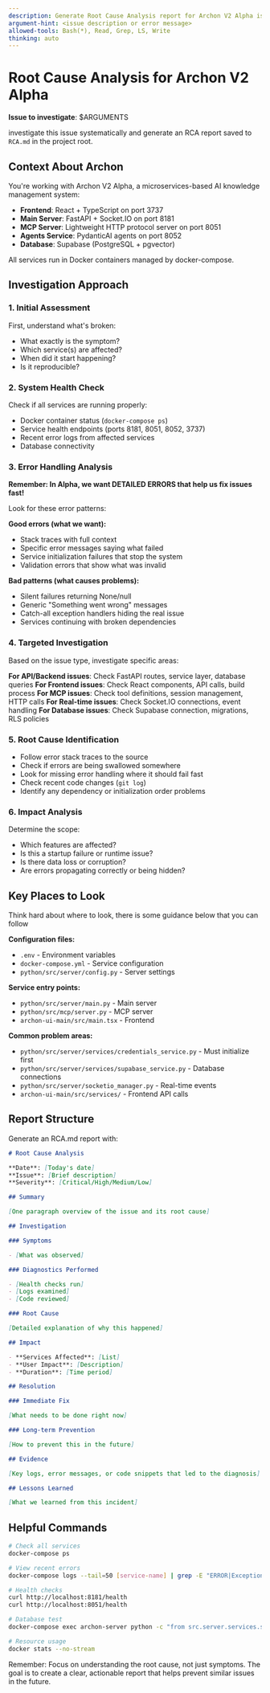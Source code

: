 ```yaml
---
description: Generate Root Cause Analysis report for Archon V2 Alpha issues
argument-hint: <issue description or error message>
allowed-tools: Bash(*), Read, Grep, LS, Write
thinking: auto
---
```


# Root Cause Analysis for Archon V2 Alpha

**Issue to investigate**: $ARGUMENTS

investigate this issue systematically and generate an RCA report saved to `RCA.md` in the project root.

## Context About Archon

You're working with Archon V2 Alpha, a microservices-based AI knowledge management system:

- **Frontend**: React + TypeScript on port 3737
- **Main Server**: FastAPI + Socket.IO on port 8181
- **MCP Server**: Lightweight HTTP protocol server on port 8051
- **Agents Service**: PydanticAI agents on port 8052
- **Database**: Supabase (PostgreSQL + pgvector)

All services run in Docker containers managed by docker-compose.

## Investigation Approach

### 1. Initial Assessment

First, understand what's broken:

- What exactly is the symptom?
- Which service(s) are affected?
- When did it start happening?
- Is it reproducible?

### 2. System Health Check

Check if all services are running properly:

- Docker container status (`docker-compose ps`)
- Service health endpoints (ports 8181, 8051, 8052, 3737)
- Recent error logs from affected services
- Database connectivity

### 3. Error Handling Analysis

**Remember: In Alpha, we want DETAILED ERRORS that help us fix issues fast!**

Look for these error patterns:

**Good errors (what we want):**

- Stack traces with full context
- Specific error messages saying what failed
- Service initialization failures that stop the system
- Validation errors that show what was invalid

**Bad patterns (what causes problems):**

- Silent failures returning None/null
- Generic "Something went wrong" messages
- Catch-all exception handlers hiding the real issue
- Services continuing with broken dependencies

### 4. Targeted Investigation

Based on the issue type, investigate specific areas:

**For API/Backend issues**: Check FastAPI routes, service layer, database queries
**For Frontend issues**: Check React components, API calls, build process
**For MCP issues**: Check tool definitions, session management, HTTP calls
**For Real-time issues**: Check Socket.IO connections, event handling
**For Database issues**: Check Supabase connection, migrations, RLS policies

### 5. Root Cause Identification

- Follow error stack traces to the source
- Check if errors are being swallowed somewhere
- Look for missing error handling where it should fail fast
- Check recent code changes (`git log`)
- Identify any dependency or initialization order problems

### 6. Impact Analysis

Determine the scope:

- Which features are affected?
- Is this a startup failure or runtime issue?
- Is there data loss or corruption?
- Are errors propagating correctly or being hidden?

## Key Places to Look

Think hard about where to look, there is some guidance below that you can follow

**Configuration files:**

- `.env` - Environment variables
- `docker-compose.yml` - Service configuration
- `python/src/server/config.py` - Server settings

**Service entry points:**

- `python/src/server/main.py` - Main server
- `python/src/mcp/server.py` - MCP server
- `archon-ui-main/src/main.tsx` - Frontend

**Common problem areas:**

- `python/src/server/services/credentials_service.py` - Must initialize first
- `python/src/server/services/supabase_service.py` - Database connections
- `python/src/server/socketio_manager.py` - Real-time events
- `archon-ui-main/src/services/` - Frontend API calls

## Report Structure

Generate an RCA.md report with:

```markdown
# Root Cause Analysis

**Date**: [Today's date]
**Issue**: [Brief description]
**Severity**: [Critical/High/Medium/Low]

## Summary

[One paragraph overview of the issue and its root cause]

## Investigation

### Symptoms

- [What was observed]

### Diagnostics Performed

- [Health checks run]
- [Logs examined]
- [Code reviewed]

### Root Cause

[Detailed explanation of why this happened]

## Impact

- **Services Affected**: [List]
- **User Impact**: [Description]
- **Duration**: [Time period]

## Resolution

### Immediate Fix

[What needs to be done right now]

### Long-term Prevention

[How to prevent this in the future]

## Evidence

[Key logs, error messages, or code snippets that led to the diagnosis]

## Lessons Learned

[What we learned from this incident]
```

## Helpful Commands

```bash
# Check all services
docker-compose ps

# View recent errors
docker-compose logs --tail=50 [service-name] | grep -E "ERROR|Exception"

# Health checks
curl http://localhost:8181/health
curl http://localhost:8051/health

# Database test
docker-compose exec archon-server python -c "from src.server.services.supabase_service import SupabaseService; print(SupabaseService.health_check())"

# Resource usage
docker stats --no-stream
```

Remember: Focus on understanding the root cause, not just symptoms. The goal is to create a clear, actionable report that helps prevent similar issues in the future.
